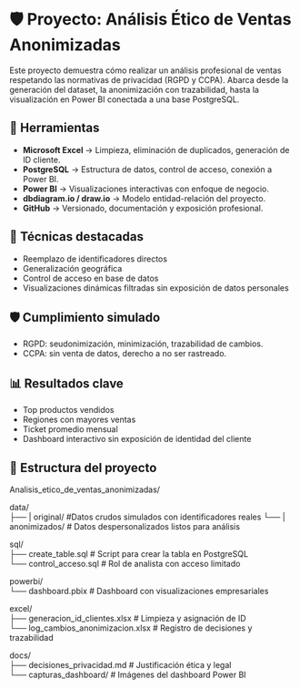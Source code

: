 # 🛡️ Proyecto: Análisis Ético de Ventas Anonimizadas

Este proyecto demuestra cómo realizar un análisis profesional de ventas respetando las normativas de privacidad (RGPD y CCPA). Abarca desde la generación del dataset, la anonimización con trazabilidad, hasta la visualización en Power BI conectada a una base PostgreSQL.

## 🧰 Herramientas
- **Microsoft Excel** → Limpieza, eliminación de duplicados, generación de ID cliente.
- **PostgreSQL** → Estructura de datos, control de acceso, conexión a Power BI.
- **Power BI** → Visualizaciones interactivas con enfoque de negocio.
- **dbdiagram.io / draw.io** → Modelo entidad-relación del proyecto.
- **GitHub** → Versionado, documentación y exposición profesional.

## 🧪 Técnicas destacadas
- Reemplazo de identificadores directos
- Generalización geográfica
- Control de acceso en base de datos
- Visualizaciones dinámicas filtradas sin exposición de datos personales

## 🛡️ Cumplimiento simulado
- RGPD: seudonimización, minimización, trazabilidad de cambios.
- CCPA: sin venta de datos, derecho a no ser rastreado.

## 📊 Resultados clave
- Top productos vendidos
- Regiones con mayores ventas
- Ticket promedio mensual
- Dashboard interactivo sin exposición de identidad del cliente

## 📂 Estructura del proyecto
Analisis_etico_de_ventas_anonimizadas/  

data/  
├── | original/  #Datos crudos simulados con identificadores reales
└── | anonimizados/  # Datos despersonalizados listos para análisis 

sql/  
├── create_table.sql     # Script para crear la tabla en PostgreSQL  
└── control_acceso.sql   # Rol de analista con acceso limitado  

powerbi/  
└── dashboard.pbix       # Dashboard con visualizaciones empresariales  

excel/  
├── generacion_id_clientes.xlsx   # Limpieza y asignación de ID  
└── log_cambios_anonimizacion.xlsx # Registro de decisiones y trazabilidad  

docs/  
├── decisiones_privacidad.md      # Justificación ética y legal  
└── capturas_dashboard/           # Imágenes del dashboard Power BI  

